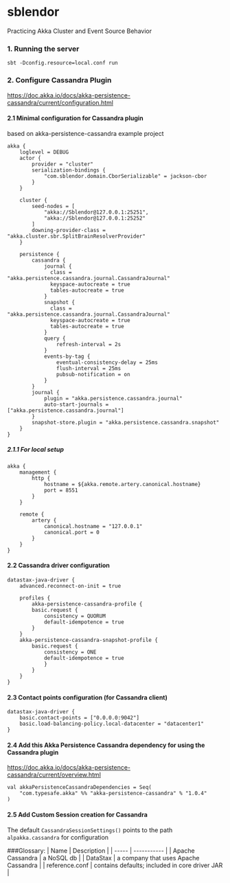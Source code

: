 # sblendor
Practicing Akka Cluster and Event Source Behavior

### 1. Running the server
    sbt -Dconfig.resource=local.conf run
### 2. Configure Cassandra Plugin
https://doc.akka.io/docs/akka-persistence-cassandra/current/configuration.html
#### 2.1 Minimal configuration for Cassandra plugin 
based on akka-persistence-cassandra example project

    akka {
        loglevel = DEBUG
        actor {
            provider = "cluster"
            serialization-bindings {
                "com.sblendor.domain.CborSerializable" = jackson-cbor
            }
        }
        
        cluster {
            seed-nodes = [
                "akka://Sblendor@127.0.0.1:25251",
                "akka://Sblendor@127.0.0.1:25252"
            ]
            downing-provider-class = "akka.cluster.sbr.SplitBrainResolverProvider"
        }
        
        persistence {
            cassandra {
                journal {
                  class = "akka.persistence.cassandra.journal.CassandraJournal"
                  keyspace-autocreate = true
                  tables-autocreate = true
                }
                snapshot {
                  class = "akka.persistence.cassandra.journal.CassandraJournal"
                  keyspace-autocreate = true
                  tables-autocreate = true
                }
                query {
                    refresh-interval = 2s
                }
                events-by-tag {
                    eventual-consistency-delay = 25ms
                    flush-interval = 25ms
                    pubsub-notification = on
                }
            }
            journal {
                plugin = "akka.persistence.cassandra.journal"
                auto-start-journals = ["akka.persistence.cassandra.journal"]
            }
            snapshot-store.plugin = "akka.persistence.cassandra.snapshot"
        }
    }

##### 2.1.1 For local setup
    akka {
        management {
            http {
                hostname = ${akka.remote.artery.canonical.hostname}
                port = 8551
            }
        }    
    
        remote {
            artery {
                canonical.hostname = "127.0.0.1"
                canonical.port = 0
            }
        }
    }

#### 2.2 Cassandra driver configuration
    datastax-java-driver {
        advanced.reconnect-on-init = true
        
        profiles {
            akka-persistence-cassandra-profile {
            basic.request {
                consistency = QUORUM
                default-idempotence = true
            }
        }
        akka-persistence-cassandra-snapshot-profile {
            basic.request {
                consistency = ONE
                default-idempotence = true
                }
            }
        }
    }

#### 2.3 Contact points configuration (for Cassandra client)
    datastax-java-driver {
        basic.contact-points = ["0.0.0.0:9042"]
        basic.load-balancing-policy.local-datacenter = "datacenter1"
    }

#### 2.4 Add this Akka Persistence Cassandra dependency for using the Cassandra plugin
https://doc.akka.io/docs/akka-persistence-cassandra/current/overview.html
    
    val akkaPersistenceCassandraDependencies = Seq(
        "com.typesafe.akka" %% "akka-persistence-cassandra" % "1.0.4"
    )

#### 2.5 Add Custom Session creation for Cassandra
The default `CassandraSessionSettings()` points to the path `alpakka.cassandra` for configuration


###Glossary:
| Name  | Description |
| ----- | ----------- |
| Apache Cassandra | a NoSQL db |
| DataStax | a company that uses Apache Cassandra |
| reference.conf | contains defaults; included in core driver JAR |

